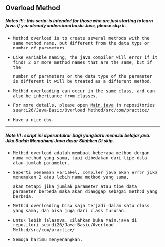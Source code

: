 ## Overload Method
##### Notes !!! : this script is intended for those who are just starting to learn java. If you already understand basic Java, please skip it.

- <samp>Method overload is to create several methods with the same method name, but different from the data type or number of parameters.</samp>

- <samp>Like variable naming, the java compiler will error if it finds 2 or more method names that are the same, but if the</samp> 

  <samp>number of parameters or the data type of the parameter is different it will be treated as a different method.</samp>
  
- <samp>Method overloading can occur in the same class, and can also be inheritance from classes.</samp>

- <samp>For more details, please open [Main.java](https://github.com/suardi26/Java-Basic/blob/main/Overload%20Method/src/com/practice/Main.java) in repositories suardi26/Java-Basic/Overload Method/src/com/practice/</samp>

- <samp>Have a nice day.</samp> 

---

##### Note !!! : script ini diperuntukan bagi yang baru memulai belajar java. Jika Sudah Memahami Java dasar Silahkan Di skip.

- <samp>Method overload adalah membuat beberapa method dengan nama method yang sama, tapi dibedakan dari tipe data atau jumlah parameter.</samp>

- <samp>Seperti penamaan variabel, compiler java akan error jika menemukan 2 atau lebih nama method yang sama,</samp> 
 
  <samp>akan tetapi jika jumlah parameter atau tipe data parameter berbeda maka akan dianggap sebagai method yang berbeda.</samp>

- <samp>Method overloading bisa saja terjadi dalam satu class yang sama, dan bisa juga dari class turunan.</samp>

- <samp>Untuk lebih jelasnya, silahkan buka [Main.java](https://github.com/suardi26/Java-Basic/blob/main/Overload%20Method/src/com/practice/Main.java) di repositori suardi26/Java-Basic/Overload Method/src/com/practice/</samp>

- <samp>Semoga harimu menyenangkan.</samp>
